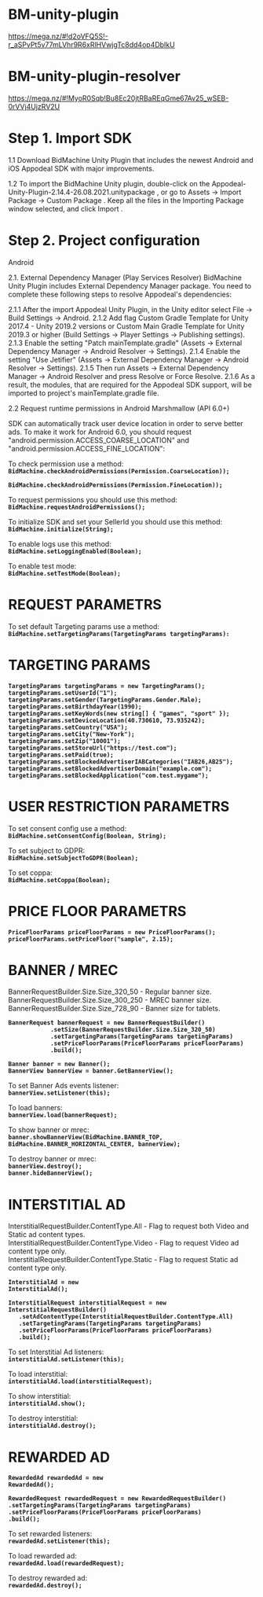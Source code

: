 # BM-unity-plugin
https://mega.nz/#!d2oVFQ5S!-r_aSPvPt5v77mLVhr9R6xRlHVwjgTc8dd4op4DbIkU
# BM-unity-plugin-resolver
https://mega.nz/#!MyoR0Sqb!Bu8Ec20jtRBaREqGme67Av25_wSEB-0rVVj4UjzRV2U



# Step 1. Import SDK

1.1 Download BidMachine Unity Plugin that includes the newest Android and iOS Appodeal SDK with major improvements.

1.2 To import the BidMachine Unity plugin, double-click on the Appodeal-Unity-Plugin-2.14.4-26.08.2021.unitypackage , or go to   Assets → Import Package → Custom Package . Keep all the files in the Importing Package window selected, and click Import .



# Step 2. Project configuration 

Android 

2.1. External Dependency Manager (Play Services Resolver)
BidMachine Unity Plugin includes External Dependency Manager package.  You need to complete these following steps to resolve Appodeal's dependencies:

2.1.1 After the import Appodeal Unity Plugin, in the Unity editor select File → Build Settings → Android.
2.1.2 Add flag Custom Gradle Template for Unity 2017.4 - Unity 2019.2 versions or Custom Main Gradle Template for Unity 2019.3 or higher (Build Settings → Player Settings → Publishing settings).
2.1.3 Enable the setting "Patch mainTemplate.gradle" (Assets → External Dependency Manager → Android Resolver → Settings).
2.1.4 Enable the setting "Use Jetifier" (Assets → External Dependency Manager → Android Resolver → Settings).
2.1.5 Then run Assets → External Dependency Manager → Android Resolver and press Resolve or Force Resolve.
2.1.6 As a result, the modules, that are required for the Appodeal SDK support, will be imported to project's mainTemplate.gradle file.

2.2 Request runtime permissions in Android Marshmallow (API 6.0+)

SDK can automatically track user device location in order to serve better ads. To make it work for Android 6.0, you should request "android.permission.ACCESS_COARSE_LOCATION" and "android.permission.ACCESS_FINE_LOCATION":

<p>To check permission use a method:<br>
<code><strong>BidMachine.checkAndroidPermissions(Permission.CoarseLocation));<br>
BidMachine.checkAndroidPermissions(Permission.FineLocation));</strong></code></p>







<p>To request permissions you should use this method:<br> 
<code><strong>BidMachine.requestAndroidPermissions();</strong></code></p>

<p>To initialize SDK and set your SellerId you should use this method:<br>
<code><strong>BidMachine.initialize(String);</strong></code></p>

<p>To enable logs use this method:<br>
<code><strong>BidMachine.setLoggingEnabled(Boolean);</strong></code></p>

<p>To enable test mode:<br>
<code><strong>BidMachine.setTestMode(Boolean);</strong></code></p>





# REQUEST PARAMETRS
<p>To set default Targeting params use a method:<br>
<code><strong>BidMachine.setTargetingParams(TargetingParams targetingParams):</strong></code></p>
 
# TARGETING PARAMS
<p><code><strong>TargetingParams targetingParams = new TargetingParams();</strong></code><br>
<code><strong>targetingParams.setUserId("1");</strong></code><br>
<code><strong>targetingParams.setGender(TargetingParams.Gender.Male);</strong></code><br>
<code><strong>targetingParams.setBirthdayYear(1990);</strong></code><br>
<code><strong>targetingParams.setKeyWords(new string[] { "games", "sport" });</strong></code><br>
<code><strong>targetingParams.setDeviceLocation(40.730610, 73.935242);</strong></code><br>
<code><strong>targetingParams.setCountry("USA");</strong></code><br>
<code><strong>targetingParams.setCity("New-York");</strong></code><br>
<code><strong>targetingParams.setZip("10001");</strong></code><br>
<code><strong>targetingParams.setStoreUrl("https://test.com");</strong></code><br>
<code><strong>targetingParams.setPaid(true);</strong></code><br>
<code><strong>targetingParams.setBlockedAdvertiserIABCategories("IAB26,AB25");</strong></code><br>
<code><strong>targetingParams.setBlockedAdvertiserDomain("example.com");</strong></code><br>
<code><strong>targetingParams.setBlockedApplication("com.test.mygame");</strong></code></p>

# USER RESTRICTION PARAMETRS
<p>To set consent config use a method:<br>
<code><strong>BidMachine.setConsentConfig(Boolean, String);</strong></code></p>

<p>To set subject to GDPR:<br>
<code><strong>BidMachine.setSubjectToGDPR(Boolean);</strong></code></p>
 
<p>To set coppa:<br>
<code><strong>BidMachine.setCoppa(Boolean);</strong></code></p>

# PRICE FLOOR PARAMETRS
<p><code><strong>PriceFloorParams priceFloorParams = new PriceFloorParams();</strong></code><br>
<code><strong>priceFloorParams.setPriceFloor("sample", 2.15);</strong></code></p>

# BANNER / MREC

<p>BannerRequestBuilder.Size.Size_320_50 - Regular banner size.<br>
 BannerRequestBuilder.Size.Size_300_250 - MREC banner size.<br>
 BannerRequestBuilder.Size.Size_728_90 - Banner size for tablets.</p>

<p><code><strong>BannerRequest bannerRequest = new BannerRequestBuilder()</strong></code><br>
<code><strong>            .setSize(BannerRequestBuilder.Size.Size_320_50)</strong></code><br>
<code><strong>            .setTargetingParams(TargetingParams targetingParams)</strong></code><br>
<code><strong>            .setPriceFloorParams(PriceFloorParams priceFloorParams)</strong></code><br>
<code><strong>            .build();</strong></code></p>

<p><code><strong>Banner banner = new Banner();</strong></code><br>
<code><strong>BannerView bannerView = banner.GetBannerView();</strong></code></p>

<p>To set Banner Ads events listener:<br>
<code><strong>bannerView.setListener(this);</strong></code></p>

<p>To load banners:<br>
<code><strong>bannerView.load(bannerRequest);</strong></code></p>

<p>To show banner or mrec:<br>
<code><strong>banner.showBannerView(BidMachine.BANNER_TOP, BidMachine.BANNER_HORIZONTAL_CENTER, bannerView);</strong></code></p>

<p>To destroy banner or mrec:<br>
<code><strong>bannerView.destroy();</strong></code><br>
<code><strong>banner.hideBannerView();</strong></code></p>

# INTERSTITIAL AD

<p>InterstitialRequestBuilder.ContentType.All - Flag to request both Video and Static ad content types.<br>
InterstitialRequestBuilder.ContentType.Video - Flag to request Video ad content type only.<br>
InterstitialRequestBuilder.ContentType.Static -	Flag to request Static ad content type only.</p>

<code><strong>InterstitialAd = new InterstitialAd();</strong></code>

<p><code><strong>InterstitialRequest interstitialRequest = new InterstitialRequestBuilder()</strong></code><br>
<code><strong>   .setAdContentType(InterstitialRequestBuilder.ContentType.All)</strong></code><br>
<code><strong>   .setTargetingParams(TargetingParams targetingParams)</strong></code><br>
<code><strong>   .setPriceFloorParams(PriceFloorParams priceFloorParams)</strong></code><br>
<code><strong>   .build();</strong></code></p>

<p>To set Interstitial Ad listeners:<br>
<code><strong>interstitialAd.setListener(this);</strong></code></p>

<p>To load interstitial:<br>
<code><strong>interstitialAd.load(interstitialRequest);</strong></code></p>

<p>To show interstitial:<br>
<code><strong>interstitialAd.show();</strong></code></p>

<p>To destroy interstitial:<br>
<code><strong>interstitialAd.destroy();</strong></code></p>


# REWARDED AD

<code><strong>RewardedAd rewardedAd = new RewardedAd();</strong></code>
        
<p><code><strong>RewardedRequest rewardedRequest = new RewardedRequestBuilder()</strong></code><br>
<code><strong>.setTargetingParams(TargetingParams targetingParams)</strong></code><br>
<code><strong>.setPriceFloorParams(PriceFloorParams priceFloorParams)</strong></code><br>
<code><strong>.build();</strong></code></p>
        
<p>To set rewarded listeners:<br>        
<code><strong>rewardedAd.setListener(this);</strong></code></p>

<p>To load rewarded ad:<br>
<code><strong>rewardedAd.load(rewardedRequest);</strong></code></p>

<p>To destroy rewarded ad:<br> 
<code><strong>rewardedAd.destroy();</strong></code></p>
